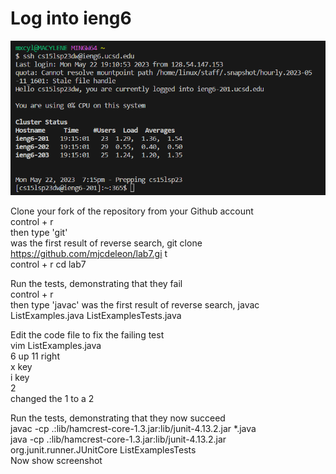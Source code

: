 # Log into ieng6
![Image](LoggingIn.png)  


<up><up><enter>  
  

Clone your fork of the repository from your Github account  
control + r  
then type 'git'   
was the first result of reverse search, git clone https://github.com/mjcdeleon/lab7.gi
t  
control + r cd lab7

Run the tests, demonstrating that they fail  
control + r  
then type 'javac'
was the first result of reverse search, javac ListExamples.java ListExamplesTests.java  



Edit the code file to fix the failing test  
vim ListExamples.java  
6 up 
11 right  
x key  
i key  
2  
changed the 1 to a 2  


Run the tests, demonstrating that they now succeed  
javac -cp .:lib/hamcrest-core-1.3.jar:lib/junit-4.13.2.jar *.java  
java -cp .:lib/hamcrest-core-1.3.jar:lib/junit-4.13.2.jar org.junit.runner.JUnitCore ListExamplesTests  
Now show screenshot

